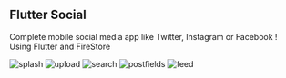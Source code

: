 ## Flutter Social

Complete mobile social media app like Twitter, Instagram or Facebook !
Using Flutter and FireStore

![splash](./screenshots/splash.png)
![upload](./screenshots/upload.png)
![search](./screenshots/search.png)
![postfields](./screenshots/postfields.png)
![feed](./screenshots/feed.png)
